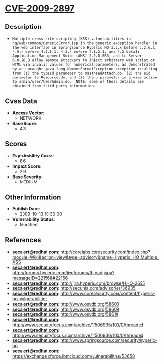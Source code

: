
# [CVE-2009-2897](https://cve.mitre.org/cgi-bin/cvename.cgi?name=CVE-2009-2897)

## Description

- `Multiple cross-site scripting (XSS) vulnerabilities in hq/web/common/GenericError.jsp in the generic exception handler in the web interface in SpringSource Hyperic HQ 3.2.x before 3.2.6.1, 4.0.x before 4.0.3.1, 4.1.x before 4.1.2.1, and 4.2-beta1; Application Management Suite (AMS) 2.0.0.SR3; and tc Server 6.0.20.B allow remote attackers to inject arbitrary web script or HTML via invalid values for numerical parameters, as demonstrated by an uncaught java.lang.NumberFormatException exception resulting from (1) the typeId parameter to mastheadAttach.do, (2) the eid parameter to Resource.do, and (3) the u parameter in a view action to admin/user/UserAdmin.do.  NOTE: some of these details are obtained from third party information.`

## Cvss Data

- **Access Vector**:
  - NETWORK
- **Base Score**:
  - 4.3

## Scores

- **Exploitability Score**:
  - 8.6
- **Impact Score**:
  - 2.9
- **Base Severity**:
  - MEDIUM

## Other Information

- **Publish Date**:
  - 2009-10-13 10:30:00
- **Vulnerability Status**:
  - Modified

## References

- **secalert@redhat.com**: http://corelabs.coresecurity.com/index.php?module=Wiki&action=view&type=advisory&name=Hyperic_HQ_Multiple_XSS
- **secalert@redhat.com**: http://forums.hyperic.com/jiveforums/thread.jspa?messageID=22156&#22156
- **secalert@redhat.com**: http://jira.hyperic.com/browse/HHQ-2655
- **secalert@redhat.com**: http://secunia.com/advisories/36935
- **secalert@redhat.com**: http://www.coresecurity.com/content/hyperic-hq-vulnerabilities
- **secalert@redhat.com**: http://www.osvdb.org/58608
- **secalert@redhat.com**: http://www.osvdb.org/58609
- **secalert@redhat.com**: http://www.osvdb.org/58610
- **secalert@redhat.com**: http://www.securityfocus.com/archive/1/506935/100/0/threaded
- **secalert@redhat.com**: http://www.securityfocus.com/archive/1/506936/100/0/threaded
- **secalert@redhat.com**: http://www.springsource.com/security/hyperic-hq
- **secalert@redhat.com**: https://exchange.xforce.ibmcloud.com/vulnerabilities/53658
